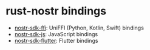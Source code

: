 # rust-nostr bindings

* [nostr-sdk-ffi](./nostr-sdk-ffi): UniFFI (Python, Kotlin, Swift) bindings
* [nostr-sdk-js](./nostr-sdk-js): JavaScript bindings
* [nostr-sdk-flutter](./nostr-sdk-flutter): Flutter bindings

